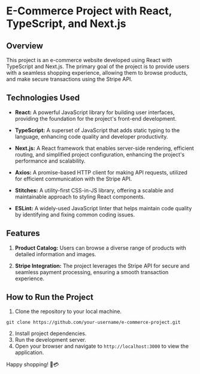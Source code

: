 # E-Commerce Project with React, TypeScript, and Next.js

## Overview

This project is an e-commerce website developed using React with TypeScript and Next.js. The primary goal of the project is to provide users with a seamless shopping experience, allowing them to browse products, and make secure transactions using the Stripe API.

## Technologies Used

- **React:** A powerful JavaScript library for building user interfaces, providing the foundation for the project's front-end development.

- **TypeScript:** A superset of JavaScript that adds static typing to the language, enhancing code quality and developer productivity.

- **Next.js:** A React framework that enables server-side rendering, efficient routing, and simplified project configuration, enhancing the project's performance and scalability.

- **Axios:** A promise-based HTTP client for making API requests, utilized for efficient communication with the Stripe API.

- **Stitches:** A utility-first CSS-in-JS library, offering a scalable and maintainable approach to styling React components.

- **ESLint:** A widely-used JavaScript linter that helps maintain code quality by identifying and fixing common coding issues.

## Features

1. **Product Catalog:** Users can browse a diverse range of products with detailed information and images.

2. **Stripe Integration:** The project leverages the Stripe API for secure and seamless payment processing, ensuring a smooth transaction experience.

## How to Run the Project

1. Clone the repository to your local machine.
```
git clone https://github.com/your-username/e-commerce-project.git
```
2. Install project dependencies.
3. Run the development server.
4. Open your browser and navigate to `http://localhost:3000` to view the application.

Happy shopping! 🛒💳

